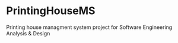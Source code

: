 # PrintingHouseMS
Printing house managment system project for Software Engineering Analysis &amp; Design 
